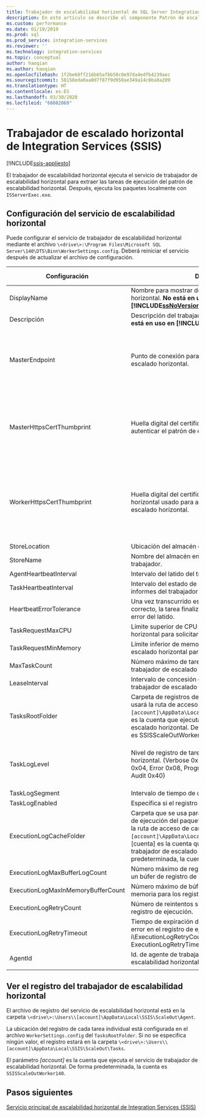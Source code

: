 ```yaml
---
title: Trabajador de escalabilidad horizontal de SQL Server Integration Services (SSIS) | Microsoft Docs
description: En este artículo se describe el componente Patrón de escalabilidad horizontal de Escalabilidad horizontal de SSIS.
ms.custom: performance
ms.date: 01/19/2019
ms.prod: sql
ms.prod_service: integration-services
ms.reviewer: ''
ms.technology: integration-services
ms.topic: conceptual
author: haoqian
ms.author: haoqian
ms.openlocfilehash: 1f2be60ff216b65afbb50c0e97da4edfb4239aec
ms.sourcegitcommit: 58158eda0aa0d7f87f9d958ae349a14c0ba8a209
ms.translationtype: HT
ms.contentlocale: es-ES
ms.lasthandoff: 03/30/2020
ms.locfileid: "68082069"
---
```

# <a name="integration-services-ssis-scale-out-worker"></a>Trabajador de escalado horizontal de Integration Services (SSIS)

[!INCLUDE[ssis-appliesto](../../includes/ssis-appliesto-ssvrpluslinux-asdb-asdw-xxx.md)]



El trabajador de escalabilidad horizontal ejecuta el servicio de trabajador de escalabilidad horizontal para extraer las tareas de ejecución del patrón de escalabilidad horizontal. Después, ejecuta los paquetes localmente con `ISServerExec.exe`.

## <a name="configure-the-scale-out-worker-service"></a>Configuración del servicio de escalabilidad horizontal
Puede configurar el servicio de trabajador de escalabilidad horizontal mediante el archivo `\<drive\>:\Program Files\Microsoft SQL Server\140\DTS\Binn\WorkerSettings.config`. Deberá reiniciar el servicio después de actualizar el archivo de configuración.

|Configuración  |Descripción  |Valor predeterminado|
|---------|---------|---------|
|DisplayName|Nombre para mostrar del trabajador de escalado horizontal. **No está en uso en [!INCLUDE[ssNoVersion_md](../../includes/ssnoversion-md.md)] 2017.**|Nombre de equipo|
|Descripción|Descripción del trabajador de escalado horizontal. **No está en uso en [!INCLUDE[ssNoVersion_md](../../includes/ssnoversion-md.md)] 2017.**|Vacío|
|MasterEndpoint|Punto de conexión para conectarse al patrón de escalado horizontal.|Punto de conexión establecido durante la instalación del trabajador de escalado horizontal|
|MasterHttpsCertThumbprint|Huella digital del certificado SSL de cliente usado para autenticar el patrón de escalado horizontal|Huella digital del certificado de cliente especificado durante la instalación del trabajador de escalado horizontal.|
|WorkerHttpsCertThumbprint|Huella digital del certificado del patrón de escalado horizontal usado para autenticar el trabajador de escalado horizontal.|Huella digital de un certificado creado e instalado automáticamente durante la instalación del trabajador de escalado horizontal|
|StoreLocation|Ubicación del almacén del certificado del trabajador.|LocalMachine|
|StoreName|Nombre del almacén en el que está el certificado de ese trabajador.|My|
|AgentHeartbeatInterval|Intervalo del latido del trabajador de escalado horizontal.|00:01:00|
|TaskHeartbeatInterval|Intervalo del estado de la tarea de generación de informes del trabajador de escalado horizontal.|00:00:10|
|HeartbeatErrorTolerance|Una vez transcurrido este período desde el último latido correcto, la tarea finaliza si se recibe una respuesta de error del latido.|00:10:00|
|TaskRequestMaxCPU|Límite superior de CPU del trabajador de escalado horizontal para solicitar tareas.|70.0|
|TaskRequestMinMemory|Límite inferior de memoria en MB del trabajador de escalado horizontal para solicitar tareas.|100.0|
|MaxTaskCount|Número máximo de tareas que puede contener el trabajador de escalado horizontal.|10|
|LeaseInterval|Intervalo de concesión de una tarea por parte del trabajador de escalado horizontal.|00:01:00|
|TasksRootFolder|Carpeta de registros de tareas. Si el valor está vacío, se usará la ruta de acceso de carpeta `\<drive\>:\Users\[account]\AppData\Local\SSIS\Cluster\Tasks`. [cuenta] es la cuenta que ejecuta el servicio de trabajador de escalado horizontal. De forma predeterminada, la cuenta es SSISScaleOutWorker140.|Vacío|
|TaskLogLevel|Nivel de registro de tarea del trabajador de escalado horizontal. (Verbose 0x01, Information 0x02, Warning 0x04, Error 0x08, Progress 0x10, CriticalError 0x20, Audit 0x40)|126 (Information, Warning, Error, Progress, CriticalError, Audit)|
|TaskLogSegment|Intervalo de tiempo de un archivo de registro de tarea.|00:00:00|
|TaskLogEnabled|Especifica si el registro de tarea está habilitado.|true|
|ExecutionLogCacheFolder|Carpeta que se usa para almacenar en caché el registro de ejecución del paquete. Si el valor está vacío, se usará la ruta de acceso de carpeta `\<drive\>:\Users\[account]\AppData\Local\SSIS\Cluster\Agent\ELogCache`. [cuenta] es la cuenta que ejecuta el servicio de trabajador de escalado horizontal. De forma predeterminada, la cuenta es SSISScaleOutWorker140.|Vacío|
|ExecutionLogMaxBufferLogCount|Número máximo de registros de ejecución en caché en un búfer de registro de ejecución en memoria.|10000|
|ExecutionLogMaxInMemoryBufferCount|Número máximo de búferes de registro de ejecución en memoria para los registros de ejecución.|10|
|ExecutionLogRetryCount|Número de reintentos si se produce un error en el registro de ejecución.|3|
|ExecutionLogRetryTimeout|Tiempo de expiración de reintentos si se produce un error en el registro de ejecución. i\ExecutionLogRetryCount se omite si se alcanza ExecutionLogRetryTimeout. |7.00:00:00 (7 días)|
|AgentId|Id. de agente de trabajador del trabajador de escalabilidad horizontal|Se genera automáticamente|
||||    

## <a name="view-the-scale-out-worker-log"></a>Ver el registro del trabajador de escalabilidad horizontal
El archivo de registro del servicio de escalabilidad horizontal está en la carpeta `\<drive\>:\Users\\[account]\AppData\Local\SSIS\ScaleOut\Agent`.

La ubicación del registro de cada tarea individual está configurada en el archivo `WorkerSettings.config` del `TasksRootFolder`. Si no se especifica ningún valor, el registro estará en la carpeta `\<drive\>:\Users\\[account]\AppData\Local\SSIS\ScaleOut\Tasks`. 

El parámetro *[account]* es la cuenta que ejecuta el servicio de trabajador de escalabilidad horizontal. De forma predeterminada, la cuenta es `SSISScaleOutWorker140`.

## <a name="next-steps"></a>Pasos siguientes
[Servicio principal de escalabilidad horizontal de Integration Services (SSIS)](integration-services-ssis-scale-out-master.md)
